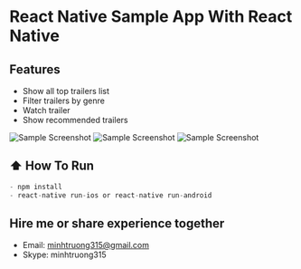 # React Native Sample App With React Native

## Features
- Show all top trailers list
- Filter trailers by genre
- Watch trailer
- Show recommended trailers

![Sample Screenshot](https://image.ibb.co/kfn0qa/Simulator_Screen_Shot_Apr_4_2017_3_17_32_PM.png)
![Sample Screenshot](https://image.ibb.co/cdg4GF/Simulator_Screen_Shot_Apr_4_2017_3_17_35_PM.png)
![Sample Screenshot](https://image.ibb.co/efk9iv/Simulator_Screen_Shot_Apr_4_2017_3_26_19_PM.png)

## :arrow_up: How To Run
  ```javascript
  - npm install
  - react-native run-ios or react-native run-android
  ```
## Hire me or share experience together
- Email: [minhtruong315@gmail.com](mailto:minhtruong315@gmail.com)
- Skype: minhtruong315
